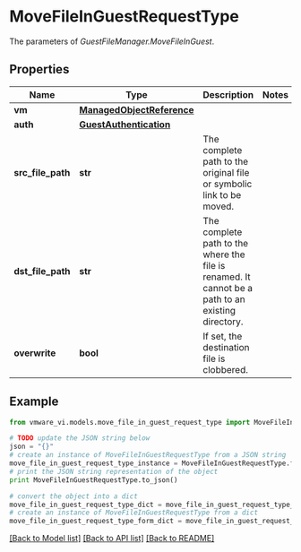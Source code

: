 # MoveFileInGuestRequestType

The parameters of *GuestFileManager.MoveFileInGuest*. 

## Properties
Name | Type | Description | Notes
------------ | ------------- | ------------- | -------------
**vm** | [**ManagedObjectReference**](ManagedObjectReference.md) |  | 
**auth** | [**GuestAuthentication**](GuestAuthentication.md) |  | 
**src_file_path** | **str** | The complete path to the original file or symbolic link to be moved.  | 
**dst_file_path** | **str** | The complete path to the where the file is renamed. It cannot be a path to an existing directory.  | 
**overwrite** | **bool** | If set, the destination file is clobbered.  | 

## Example

```python
from vmware_vi.models.move_file_in_guest_request_type import MoveFileInGuestRequestType

# TODO update the JSON string below
json = "{}"
# create an instance of MoveFileInGuestRequestType from a JSON string
move_file_in_guest_request_type_instance = MoveFileInGuestRequestType.from_json(json)
# print the JSON string representation of the object
print MoveFileInGuestRequestType.to_json()

# convert the object into a dict
move_file_in_guest_request_type_dict = move_file_in_guest_request_type_instance.to_dict()
# create an instance of MoveFileInGuestRequestType from a dict
move_file_in_guest_request_type_form_dict = move_file_in_guest_request_type.from_dict(move_file_in_guest_request_type_dict)
```
[[Back to Model list]](../README.md#documentation-for-models) [[Back to API list]](../README.md#documentation-for-api-endpoints) [[Back to README]](../README.md)


